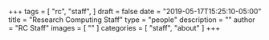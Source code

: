 +++
tags = [
  "rc",
  "staff",
]
draft = false
date = "2019-05-17T15:25:10-05:00"
title = "Research Computing Staff"
type = "people"
description = ""
author = "RC Staff"
images = [
  ""
]
categories = [
  "staff",
  "about"
]
+++
